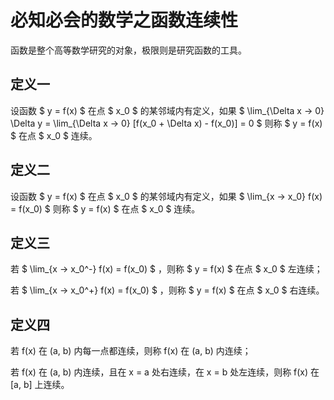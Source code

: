 # 必知必会的数学之函数连续性

函数是整个高等数学研究的对象，极限则是研究函数的工具。

## 定义一

设函数 $ y = f(x) $ 在点 $ x_0 $ 的某邻域内有定义，如果 $ \lim_{\Delta x → 0} \Delta y = \lim_{\Delta x → 0} [f(x_0 + \Delta x) - f(x_0)] = 0 $ 则称 $ y = f(x) $ 在点 $ x_0 $ 连续。

## 定义二

设函数 $ y = f(x) $ 在点 $ x_0 $ 的某邻域内有定义，如果 $ \lim_{x → x_0} f(x) = f(x_0) $ 则称 $ y = f(x) $ 在点 $ x_0 $ 连续。

## 定义三

若 $ \lim_{x → x_0^-} f(x) = f(x_0) $ ，则称 $ y = f(x) $ 在点 $ x_0 $ 左连续；

若 $ \lim_{x → x_0^+} f(x) = f(x_0) $ ，则称 $ y = f(x) $ 在点 $ x_0 $ 右连续。

## 定义四

若 f(x) 在 (a, b) 内每一点都连续，则称 f(x) 在 (a, b) 内连续；

若 f(x) 在 (a, b) 内连续，且在 x = a 处右连续，在 x = b 处左连续，则称 f(x) 在 [a, b] 上连续。
